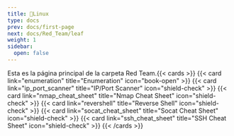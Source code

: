 ```yaml
---
title: 🐧Linux
type: docs
prev: docs/first-page
next: docs/Red_Team/leaf
weight: 1
sidebar:
  open: false
---
```


Esta es la página principal de la carpeta Red Team.{{< cards >}}
  {{< card link="enumeration" title="Enumeration" icon="book-open" >}}
  {{< card link="ip_port_scanner" title="IP/Port Scanner" icon="shield-check" >}}
  {{< card link="nmap_cheat_sheet" title="Nmap Cheat Sheet" icon="shield-check" >}}
  {{< card link="revershell" title="Reverse Shell" icon="shield-check" >}}
  {{< card link="socat_cheat_sheet" title="Socat Cheat Sheet" icon="shield-check" >}}
  {{< card link="ssh_cheat_sheet" title="SSH Cheat Sheet" icon="shield-check" >}}
{{< /cards >}}
